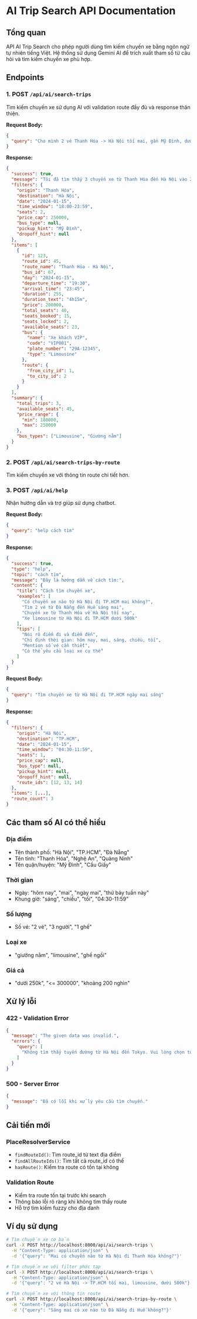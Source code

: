 # AI Trip Search API Documentation

## Tổng quan

API AI Trip Search cho phép người dùng tìm kiếm chuyến xe bằng ngôn ngữ tự nhiên tiếng Việt. Hệ thống sử dụng Gemini AI để trích xuất tham số từ câu hỏi và tìm kiếm chuyến xe phù hợp.

## Endpoints

### 1. POST `/api/ai/search-trips`

Tìm kiếm chuyến xe sử dụng AI với validation route đầy đủ và response thân thiện.

**Request Body:**
```json
{
  "query": "Cho mình 2 vé Thanh Hóa -> Hà Nội tối mai, gần Mỹ Đình, dưới 250k/ghế"
}
```

**Response:**
```json
{
  "success": true,
  "message": "Tôi đã tìm thấy 3 chuyến xe từ Thanh Hóa đến Hà Nội vào 2024-01-15. Có tổng cộng 45 ghế trống. Giá từ 180,000đ đến 250,000đ.",
  "filters": {
    "origin": "Thanh Hóa",
    "destination": "Hà Nội", 
    "date": "2024-01-15",
    "time_window": "18:00-23:59",
    "seats": 2,
    "price_cap": 250000,
    "bus_type": null,
    "pickup_hint": "Mỹ Đình",
    "dropoff_hint": null
  },
  "items": [
    {
      "id": 123,
      "route_id": 45,
      "route_name": "Thanh Hóa - Hà Nội",
      "bus_id": 67,
      "day": "2024-01-15",
      "departure_time": "19:30",
      "arrival_time": "23:45",
      "duration": 255,
      "duration_text": "4h15m",
      "price": 200000,
      "total_seats": 40,
      "seats_booked": 15,
      "seats_locked": 2,
      "available_seats": 23,
      "bus": {
        "name": "Xe khách VIP",
        "code": "VIP001",
        "plate_number": "29A-12345",
        "type": "Limousine"
      },
      "route": {
        "from_city_id": 1,
        "to_city_id": 2
      }
    }
  ],
  "summary": {
    "total_trips": 3,
    "available_seats": 45,
    "price_range": {
      "min": 180000,
      "max": 250000
    },
    "bus_types": ["Limousine", "Giường nằm"]
  }
}
```

### 2. POST `/api/ai/search-trips-by-route`

Tìm kiếm chuyến xe với thông tin route chi tiết hơn.

### 3. POST `/api/ai/help`

Nhận hướng dẫn và trợ giúp sử dụng chatbot.

**Request Body:**
```json
{
  "query": "help cách tìm"
}
```

**Response:**
```json
{
  "success": true,
  "type": "help",
  "topic": "cách tìm",
  "message": "Đây là hướng dẫn về cách tìm:",
  "content": {
    "title": "Cách tìm chuyến xe",
    "examples": [
      "Có chuyến xe nào từ Hà Nội đi TP.HCM mai không?",
      "Tìm 2 vé từ Đà Nẵng đến Huế sáng mai",
      "Chuyến xe từ Thanh Hóa về Hà Nội tối nay",
      "Xe limousine từ Hà Nội đi TP.HCM dưới 500k"
    ],
    "tips": [
      "Nói rõ điểm đi và điểm đến",
      "Chỉ định thời gian: hôm nay, mai, sáng, chiều, tối",
      "Mention số vé cần thiết",
      "Có thể yêu cầu loại xe cụ thể"
    ]
  }
}
```

**Request Body:**
```json
{
  "query": "Tìm chuyến xe từ Hà Nội đi TP.HCM ngày mai sáng"
}
```

**Response:**
```json
{
  "filters": {
    "origin": "Hà Nội",
    "destination": "TP.HCM",
    "date": "2024-01-15",
    "time_window": "04:30-11:59",
    "seats": 1,
    "price_cap": null,
    "bus_type": null,
    "pickup_hint": null,
    "dropoff_hint": null,
    "route_ids": [12, 13, 14]
  },
  "items": [...],
  "route_count": 3
}
```

## Các tham số AI có thể hiểu

### Địa điểm
- Tên thành phố: "Hà Nội", "TP.HCM", "Đà Nẵng"
- Tên tỉnh: "Thanh Hóa", "Nghệ An", "Quảng Ninh"
- Tên quận/huyện: "Mỹ Đình", "Cầu Giấy"

### Thời gian
- Ngày: "hôm nay", "mai", "ngày mai", "thứ bảy tuần này"
- Khung giờ: "sáng", "chiều", "tối", "04:30-11:59"

### Số lượng
- Số vé: "2 vé", "3 người", "1 ghế"

### Loại xe
- "giường nằm", "limousine", "ghế ngồi"

### Giá cả
- "dưới 250k", "<= 300000", "khoảng 200 nghìn"

## Xử lý lỗi

### 422 - Validation Error
```json
{
  "message": "The given data was invalid.",
  "errors": {
    "query": [
      "Không tìm thấy tuyến đường từ Hà Nội đến Tokyo. Vui lòng chọn tuyến đường khác."
    ]
  }
}
```

### 500 - Server Error
```json
{
  "message": "Đã có lỗi khi xử lý yêu cầu tìm chuyến."
}
```

## Cải tiến mới

### PlaceResolverService
- `findRouteId()`: Tìm route_id từ text địa điểm
- `findAllRouteIds()`: Tìm tất cả route_id có thể
- `hasRoute()`: Kiểm tra route có tồn tại không

### Validation Route
- Kiểm tra route tồn tại trước khi search
- Thông báo lỗi rõ ràng khi không tìm thấy route
- Hỗ trợ tìm kiếm fuzzy cho địa danh

## Ví dụ sử dụng

```bash
# Tìm chuyến xe cơ bản
curl -X POST http://localhost:8000/api/ai/search-trips \
  -H "Content-Type: application/json" \
  -d '{"query": "Mai có chuyến nào từ Hà Nội đi Thanh Hóa không?"}'

# Tìm chuyến xe với filter phức tạp
curl -X POST http://localhost:8000/api/ai/search-trips \
  -H "Content-Type: application/json" \
  -d '{"query": "2 vé Hà Nội -> TP.HCM tối mai, limousine, dưới 500k"}'

# Tìm chuyến xe với thông tin route
curl -X POST http://localhost:8000/api/ai/search-trips-by-route \
  -H "Content-Type: application/json" \
  -d '{"query": "Sáng mai có xe nào từ Đà Nẵng đi Huế không?"}'
```
